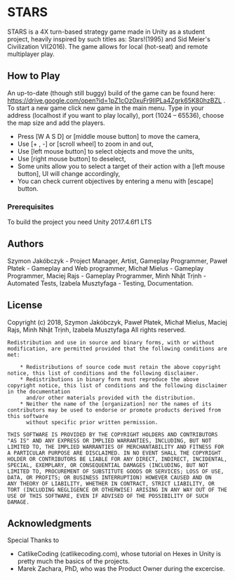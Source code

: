# STARS

STARS is a 4X turn-based strategy game made in Unity as a student project,
heavily inspired by such titles as: Stars!(1995) and Sid Meier's Civilization VI(2016).
The game allows for local (hot-seat) and remote multiplayer play.

## How to Play

An up-to-date (though still buggy) build of the game can be found here: https://drive.google.com/open?id=1pZ1cOz0xuFr9IlPLa4Zgrk65K80hzBZL .
To start a new game click new game in the main menu. Type in your address (localhost if you want to play locally), port (1024 – 65536), choose the map size and add the players.

* Press [W A S D] or [middle mouse button] to move the camera,
* Use [+ , -] or [scroll wheel] to zoom in and out,
* Use [left mouse button] to select objects and move the units,
* Use [right mouse button] to deselect,
* Some units allow you to select a target of their action with a [left mouse button], UI will change accordingly,
* You can check current objectives by entering a menu with [escape] button.

### Prerequisites

To build the project you need Unity 2017.4.6f1 LTS

## Authors

Szymon Jakóbczyk - Project Manager, Artist, Gameplay Programmer,
Paweł Płatek - Gameplay and Web programmer,
Michał Mielus - Gameplay Programmer,
Maciej Rajs - Gameplay Programmer,
Minh Nhật Trịnh - Automated Tests,
Izabela Musztyfaga - Testing, Documentation.

## License

Copyright (c) 2018, Szymon Jakóbczyk, Paweł Płatek, Michał Mielus, Maciej Rajs, Minh Nhật Trịnh, Izabela Musztyfaga
    All rights reserved.

    Redistribution and use in source and binary forms, with or without modification, are permitted provided that the following conditions are met:

        * Redistributions of source code must retain the above copyright notice, this list of conditions and the following disclaimer.
        * Redistributions in binary form must reproduce the above copyright notice, this list of conditions and the following disclaimer in the documentation 
          and/or other materials provided with the distribution.
        * Neither the name of the [organization] nor the names of its contributors may be used to endorse or promote products derived from this software 
          without specific prior written permission.

    THIS SOFTWARE IS PROVIDED BY THE COPYRIGHT HOLDERS AND CONTRIBUTORS "AS IS" AND ANY EXPRESS OR IMPLIED WARRANTIES, INCLUDING, BUT NOT 
    LIMITED TO, THE IMPLIED WARRANTIES OF MERCHANTABILITY AND FITNESS FOR A PARTICULAR PURPOSE ARE DISCLAIMED. IN NO EVENT SHALL THE COPYRIGHT 
    HOLDER OR CONTRIBUTORS BE LIABLE FOR ANY DIRECT, INDIRECT, INCIDENTAL, SPECIAL, EXEMPLARY, OR CONSEQUENTIAL DAMAGES (INCLUDING, BUT NOT 
    LIMITED TO, PROCUREMENT OF SUBSTITUTE GOODS OR SERVICES; LOSS OF USE, DATA, OR PROFITS; OR BUSINESS INTERRUPTION) HOWEVER CAUSED AND ON 
    ANY THEORY OF LIABILITY, WHETHER IN CONTRACT, STRICT LIABILITY, OR TORT (INCLUDING NEGLIGENCE OR OTHERWISE) ARISING IN ANY WAY OUT OF THE 
    USE OF THIS SOFTWARE, EVEN IF ADVISED OF THE POSSIBILITY OF SUCH DAMAGE.

## Acknowledgments

Special Thanks to 
* CatlikeCoding (catlikecoding.com), whose tutorial on Hexes in Unity is pretty much the basics of the projects.
* Marek Zachara, PhD, who was the Product Owner during the excercise.

